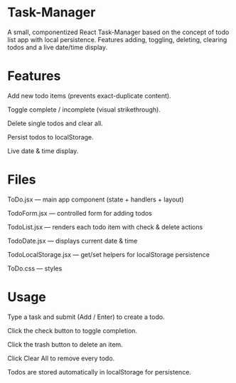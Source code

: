 # Task-Manager
A small, componentized React Task-Manager based on the concept of todo list app with local persistence. Features adding, toggling, deleting, clearing todos and a live date/time display.


# Features

Add new todo items (prevents exact-duplicate content).

Toggle complete / incomplete (visual strikethrough).

Delete single todos and clear all.

Persist todos to localStorage.

Live date & time display.


# **Files**

ToDo.jsx — main app component (state + handlers + layout)

TodoForm.jsx — controlled form for adding todos

TodoList.jsx — renders each todo item with check & delete actions

TodoDate.jsx — displays current date & time

TodoLocalStorage.jsx — get/set helpers for localStorage persistence

ToDo.css — styles


# Usage

Type a task and submit (Add / Enter) to create a todo.

Click the check button to toggle completion.

Click the trash button to delete an item.

Click Clear All to remove every todo.

Todos are stored automatically in localStorage for persistence.
